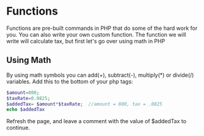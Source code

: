 # Functions

Functions are pre-built commands in PHP that do some of the hard work for you. You can also write your own custom function. The function we will write will calculate tax, but first let's go over using math in PHP

## Using Math

By using math symbols you can add(+), subtract(-), multiply(*) or divide(/) variables. Add this to the bottom of your php tags:
```php
$amount=800;
$taxRate=0.0825;
$addedTax= $amount*$taxRate;  //amount = 800, tax = .0825
echo $addedTax
```
Refresh the page, and leave a comment with the value of $addedTax to continue. 

